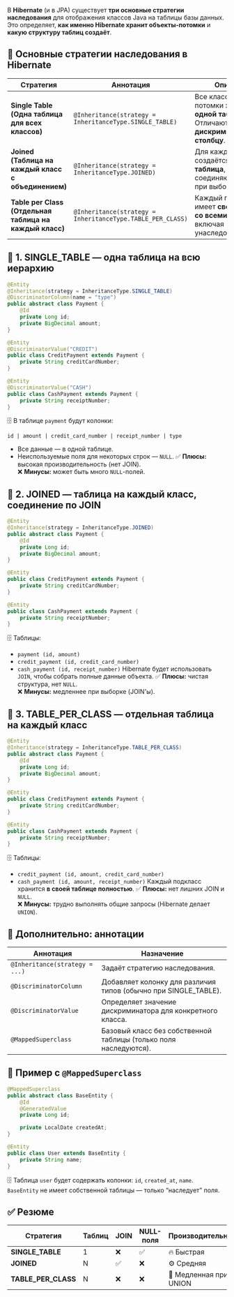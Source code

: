 В **Hibernate** (и в JPA) существует **три основные стратегии наследования** для отображения классов Java на таблицы базы данных.  
Это определяет, **как именно Hibernate хранит объекты-потомки** и **какую структуру таблиц создаёт**.
## 🧩 Основные стратегии наследования в Hibernate

|Стратегия|Аннотация|Описание|
|---|---|---|
|**Single Table (Одна таблица для всех классов)**|`@Inheritance(strategy = InheritanceType.SINGLE_TABLE)`|Все классы и их потомки хранятся в **одной таблице**. Отличаются по **дискриминаторному столбцу**.|
|**Joined (Таблица на каждый класс с объединением)**|`@Inheritance(strategy = InheritanceType.JOINED)`|Для каждого класса создаётся **своя таблица**, которые соединяются по `JOIN` при выборке.|
|**Table per Class (Отдельная таблица на каждый класс)**|`@Inheritance(strategy = InheritanceType.TABLE_PER_CLASS)`|Каждый подкласс имеет **свою таблицу со всеми полями**, включая унаследованные.|
## 🔹 1. SINGLE_TABLE — одна таблица на всю иерархию
```java
@Entity
@Inheritance(strategy = InheritanceType.SINGLE_TABLE)
@DiscriminatorColumn(name = "type")
public abstract class Payment {
    @Id
    private Long id;
    private BigDecimal amount;
}

@Entity
@DiscriminatorValue("CREDIT")
public class CreditPayment extends Payment {
    private String creditCardNumber;
}

@Entity
@DiscriminatorValue("CASH")
public class CashPayment extends Payment {
    private String receiptNumber;
}
```
🗄️ В таблице `payment` будут колонки:
```
id | amount | credit_card_number | receipt_number | type
```
- Все данные — в одной таблице.
- Неиспользуемые поля для некоторых строк — `NULL`.
✅ **Плюсы:** высокая производительность (нет JOIN).  
❌ **Минусы:** может быть много `NULL`-полей.
## 🔹 2. JOINED — таблица на каждый класс, соединение по JOIN
```java
@Entity
@Inheritance(strategy = InheritanceType.JOINED)
public abstract class Payment {
    @Id
    private Long id;
    private BigDecimal amount;
}

@Entity
public class CreditPayment extends Payment {
    private String creditCardNumber;
}

@Entity
public class CashPayment extends Payment {
    private String receiptNumber;
}
```
🗄️ Таблицы:
- `payment (id, amount)`
- `credit_payment (id, credit_card_number)`
- `cash_payment (id, receipt_number)`
Hibernate будет использовать `JOIN`, чтобы собрать полные данные объекта.
✅ **Плюсы:** чистая структура, нет `NULL`.  
❌ **Минусы:** медленнее при выборке (JOIN'ы).
## 🔹 3. TABLE_PER_CLASS — отдельная таблица на каждый класс
```java
@Entity
@Inheritance(strategy = InheritanceType.TABLE_PER_CLASS)
public abstract class Payment {
    @Id
    private Long id;
    private BigDecimal amount;
}

@Entity
public class CreditPayment extends Payment {
    private String creditCardNumber;
}

@Entity
public class CashPayment extends Payment {
    private String receiptNumber;
}
```
🗄️ Таблицы:
- `credit_payment (id, amount, credit_card_number)`
- `cash_payment (id, amount, receipt_number)`
Каждый подкласс хранится **в своей таблице полностью**.
✅ **Плюсы:** нет лишних JOIN и `NULL`.  
❌ **Минусы:** трудно выполнять общие запросы (Hibernate делает `UNION`).
## 🧠 Дополнительно: аннотации

|Аннотация|Назначение|
|---|---|
|`@Inheritance(strategy = ...)`|Задаёт стратегию наследования.|
|`@DiscriminatorColumn`|Добавляет колонку для различия типов (обычно при SINGLE_TABLE).|
|`@DiscriminatorValue`|Определяет значение дискриминатора для конкретного класса.|
|`@MappedSuperclass`|Базовый класс без собственной таблицы (только поля наследуются).|
## 🔹 Пример с `@MappedSuperclass`
```java
@MappedSuperclass
public abstract class BaseEntity {
    @Id
    @GeneratedValue
    private Long id;

    private LocalDate createdAt;
}

@Entity
public class User extends BaseEntity {
    private String name;
}
```
🗄️ Таблица `user` будет содержать колонки: `id`, `created_at`, `name`.  
`BaseEntity` не имеет собственной таблицы — только “наследует” поля.
## ✅ Резюме

|Стратегия|Таблиц|JOIN|NULL-поля|Производительность|
|---|---|---|---|---|
|**SINGLE_TABLE**|1|❌|✅|🔥 Быстрая|
|**JOINED**|N|✅|❌|⚙️ Средняя|
|**TABLE_PER_CLASS**|N|❌|❌|🐢 Медленная при UNION|
